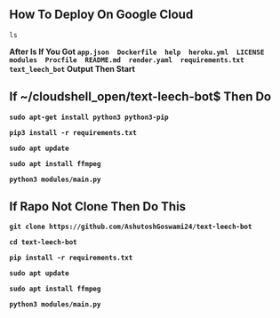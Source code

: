 
## How To Deploy On Google Cloud

```
ls
```

<b><p>After ls If You Got ```app.json  Dockerfile  help  heroku.yml  LICENSE  modules  Procfile  README.md  render.yaml  requirements.txt  text_leech_bot``` Output Then Start</p><b>


## If ~/cloudshell_open/text-leech-bot$ Then Do 

```
sudo apt-get install python3 python3-pip
```


```
pip3 install -r requirements.txt
```

```
sudo apt update
```

```
sudo apt install ffmpeg
```

```
python3 modules/main.py
```
## If Rapo Not Clone Then Do This 

```
git clone https://github.com/AshutoshGoswami24/text-leech-bot
```

```
cd text-leech-bot
```

```
pip install -r requirements.txt
```

```
sudo apt update
```

```
sudo apt install ffmpeg
```

```
python3 modules/main.py
